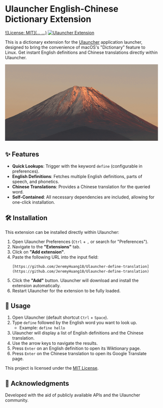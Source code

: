 # Ulauncher English-Chinese Dictionary Extension

[![License: MIT](... ...)](LICENSE)
[![Ulauncher Extension](https://img.shields.io/badge/Ulauncher-Extension-blue.svg)](https://ulauncher.io/)

This is a dictionary extension for the [Ulauncher](https://ulauncher.io/) application launcher, designed to bring the convenience of macOS's "Dictionary" feature to Linux. Get instant English definitions and Chinese translations directly within Ulauncher.

<p align="center">
  <img src="https://raw.githubusercontent.com/Jeremyhuang18/Ulauncher-define-translation/main/assets/demo.gif" alt="Ulauncher English-Chinese Dictionary Extension Demo" width="600">
</p>

## ✨ Features

* **Quick Lookups**: Trigger with the keyword `define` (configurable in preferences).
* **English Definitions**: Fetches multiple English definitions, parts of speech, and phonetics.
* **Chinese Translations**: Provides a Chinese translation for the queried word.
* **Self-Contained**: All necessary dependencies are included, allowing for one-click installation.

## 🛠️ Installation

This extension can be installed directly within Ulauncher:

1.  Open Ulauncher Preferences (`Ctrl` + `,` or search for "Preferences").
2.  Navigate to the **"Extensions"** tab.
3.  Click on **"Add extension"**.
4.  Paste the following URL into the input field:
    ````
    [https://github.com/JeremyHuang18/Ulauncher-define-translation](https://github.com/JeremyHuang18/Ulauncher-define-translation)
    ````
5.  Click the **"Add"** button. Ulauncher will download and install the extension automatically.
6.  Restart Ulauncher for the extension to be fully loaded.

## 🚀 Usage

1.  Open Ulauncher (default shortcut `Ctrl` + `Space`).
2.  Type `define` followed by the English word you want to look up.
    * Example: `define hello`
3.  Ulauncher will display a list of English definitions and the Chinese translation.
4.  Use the arrow keys to navigate the results.
5.  Press `Enter` on an English definition to open its Wiktionary page.
6.  Press `Enter` on the Chinese translation to open its Google Translate page.

This project is licensed under the [MIT License](LICENSE).

## 🙏 Acknowledgments

Developed with the aid of publicly available APIs and the Ulauncher community.